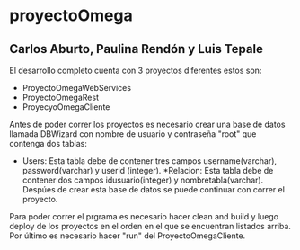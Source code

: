 # proyectoOmega
## Carlos Aburto, Paulina Rendón y Luis Tepale
El desarrollo completo cuenta con 3 proyectos diferentes estos son: 
* ProyectoOmegaWebServices 
* ProyectoOmegaRest
* ProyecyoOmegaCliente

Antes de poder correr los proyectos es necesario crear una base de datos llamada 
DBWizard con nombre de usuario y contraseña "root" que contenga dos tablas:
* Users: Esta tabla debe de contener tres campos username(varchar),
 password(varchar) y userid (integer).
*Relacion: Esta tabla debe de contener dos campos idusuario(integer) y 
nombretabla(varchar).
Despúes de crear esta base de datos se puede continuar con correr el proyecto.
 
Para poder correr el prgrama es necesario hacer clean and build y luego deploy
de los proyectos en el orden en el que se encuentran listados arriba. 
Por último es necesario hacer "run" del ProyectoOmegaCliente.
